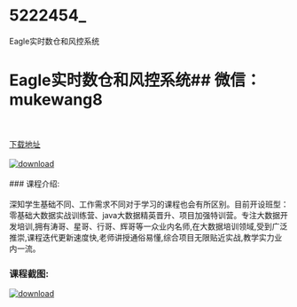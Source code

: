 # 5222454_
Eagle实时数仓和风控系统
# Eagle实时数仓和风控系统## 微信：mukewang8
<br/></br>[下载地址](http://www.36tz.cn/article/5222454 "下载地址")
<br/></br>[![download](http://36tz.cn/muke_img/2022_01_1-30-300x255.png "下载地址")](http://www.36tz.cn/article/5222454 "下载地址")
<br/></br>### 课程介绍:<br/></br>深知学生基础不同、工作需求不同对于学习的课程也会有所区别。目前开设班型：零基础大数据实战训练营、java大数据精英晋升、项目加强特训营。专注大数据开发培训,拥有涛哥、星哥、行哥、辉哥等一众业内名师,在大数据培训领域,受到广泛推崇,课程迭代更新速度快,老师讲授通俗易懂,综合项目无限贴近实战,教学实力业内一流。

### 课程截图:
[![download](http://36tz.cn/muke_img/2022_01_2-34.png "下载地址")](http://www.36tz.cn/article/5222454 "下载地址")
